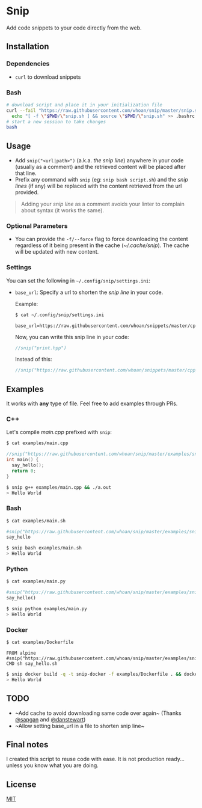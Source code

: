 # Snip

Add code snippets to your code directly from the web.

## Installation

### Dependencies

- `curl` to download snippets

### Bash

```bash
# download script and place it in your initialization file
curl --fail "https://raw.githubusercontent.com/whoan/snip/master/snip.sh" > snip.sh &&
  echo "[ -f \"$PWD/\"snip.sh ] && source \"$PWD/\"snip.sh" >> .bashrc
# start a new session to take changes
bash
```

## Usage

- Add `snip("<url|path>")` (a.k.a. *the snip line*) anywhere in your code (usually as a comment) and the retrieved content will be placed after that line.
- Prefix any command with `snip` (eg: `snip bash script.sh`) and the *snip lines* (if any) will be replaced with the content retrieved from the url provided.

> Adding your *snip line* as a comment avoids your linter to complain about syntax (it works the same).

### Optional Parameters

- You can provide the `-f/--force` flag to force downloading the content regardless of it being present in the cache (*~/.cache/snip*). The cache will be updated with new content.

### Settings

You can set the following in `~/.config/snip/settings.ini`:

- `base_url`: Specify a url to shorten the *snip line* in your code.


    Example:

    ```bash
    $ cat ~/.config/snip/settings.ini

    ```
    ```
    base_url=https://raw.githubusercontent.com/whoan/snippets/master/cpp/
    ```

    Now, you can write this snip line in your code:

    ```cpp
    //snip("print.hpp")
    ```

    Instead of this:

    ```cpp
    //snip("https://raw.githubusercontent.com/whoan/snippets/master/cpp/print.hpp")
    ```

## Examples

It works with **any** type of file. Feel free to add examples through PRs.

### C++

Let's compile *main.cpp* prefixed with `snip`:

```bash
$ cat examples/main.cpp
```
```cpp
//snip("https://raw.githubusercontent.com/whoan/snip/master/examples/snippet.hpp")
int main() {
  say_hello();
  return 0;
}
```

```bash
$ snip g++ examples/main.cpp && ./a.out
> Hello World
```

### Bash

```bash
$ cat examples/main.sh
```
```bash
#snip("https://raw.githubusercontent.com/whoan/snip/master/examples/snippet.sh")
say_hello
```

```bash
$ snip bash examples/main.sh
> Hello World
```

### Python

```bash
$ cat examples/main.py
```
```python
#snip("https://raw.githubusercontent.com/whoan/snip/master/examples/snippet.py")
say_hello()
```

```bash
$ snip python examples/main.py
> Hello World
```

### Docker

```bash
$ cat examples/Dockerfile
```
```
FROM alpine
#snip("https://raw.githubusercontent.com/whoan/snip/master/examples/snippet.dockerfile")
CMD sh say_hello.sh
```

```bash
$ snip docker build -q -t snip-docker -f examples/Dockerfile . && docker run snip-docker
> Hello World
```

## TODO

- ~Add cache to avoid downloading same code over again~ (Thanks [@sapgan](https://github.com/sapgan) and [@danstewart](https://github.com/danstewart))
- ~Allow setting base_url in a file to shorten snip line~

## Final notes

I created this script to reuse code with ease. It is not production ready... unless you know what you are doing.

## License

[MIT](https://github.com/whoan/snip/blob/master/LICENSE)
